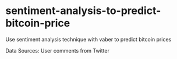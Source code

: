 # sentiment-analysis-to-predict-bitcoin-price

Use sentiment analysis technique with vaber to predict bitcoin prices 

Data Sources: User comments from Twitter 
